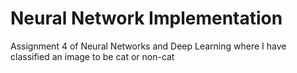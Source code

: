 # Neural Network Implementation
 
 Assignment 4 of Neural Networks and Deep Learning where I have classified an image to be cat or non-cat

